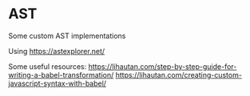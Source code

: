 # AST
Some custom AST implementations

Using https://astexplorer.net/

Some useful resources:
https://lihautan.com/step-by-step-guide-for-writing-a-babel-transformation/ 
https://lihautan.com/creating-custom-javascript-syntax-with-babel/


